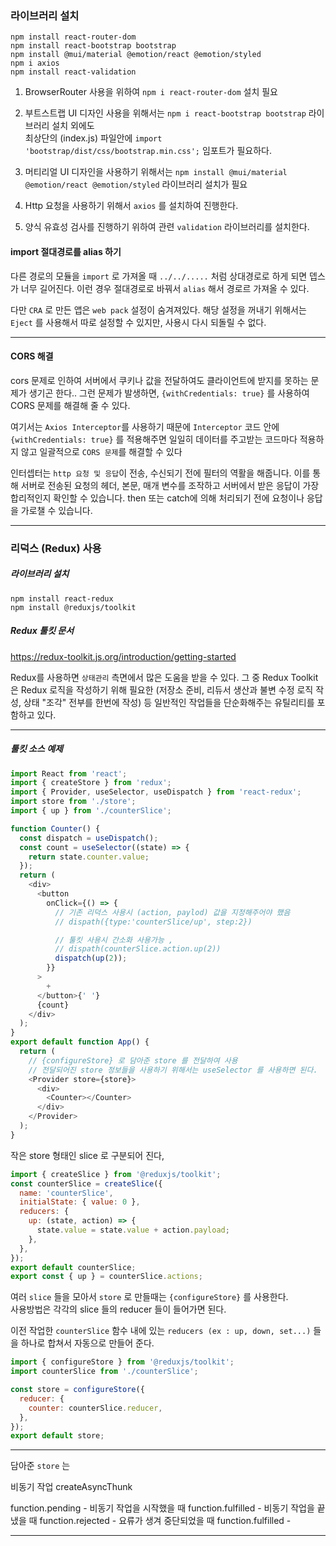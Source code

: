### 라이브러리 설치

    npm install react-router-dom
    npm install react-bootstrap bootstrap
    npm install @mui/material @emotion/react @emotion/styled
    npm i axios
    npm install react-validation

1. BrowserRouter 사용을 위하여 `npm i react-router-dom` 설치 필요

2. 부트스트랩 UI 디자인 사용을 위해서는 `npm i react-bootstrap bootstrap` 라이브러리 설치 외에도  
   최상단의 (index.js) 파일안에 `import 'bootstrap/dist/css/bootstrap.min.css';` 임포트가 필요하다.

3. 머티리얼 UI 디자인을 사용하기 위해서는 `npm install @mui/material @emotion/react @emotion/styled` 라이브러리 설치가 필요

4. Http 요청을 사용하기 위해서 `axios` 를 설치하여 진행한다.

5. 양식 유효성 검사를 진행하기 위하여 관련 `validation` 라이브러리를 설치한다.

#### import 절대경로를 alias 하기

다른 경로의 모듈을 `import` 로 가져올 때 `../../.....` 처럼 상대경로로 하게 되면 뎁스가 너무 길어진다.
이런 경우 절대경로로 바꿔서 `alias` 해서 경로르 가져올 수 있다.

다만 `CRA` 로 만든 앱은 `web pack` 설정이 숨겨져있다. 해당 설정을 꺼내기 위해서는 `Eject` 를 사용해서 따로 설정할 수 있지만, 사용시 다시 되돌릴 수 없다.

---

#### CORS 해결

cors 문제로 인하여 서버에서 쿠키나 값을 전달하여도 클라이언트에 받지를 못하는 문제가 생기곤 한다..
그런 문제가 발생하면, `{withCredentials: true}` 를 사용하여 CORS 문제를 해결해 줄 수 있다.

여기서는 `Axios Interceptor`를 사용하기 때문에 `Interceptor` 코드 안에 `{withCredentials: true}` 를 적용해주면
일일히 데이터를 주고받는 코드마다 적용하지 않고 일괄적으로 `CORS 문제`를 해결할 수 있다

인터셉터는 `http 요청 및 응답`이 전송, 수신되기 전에 필터의 역활을 해줍니다.
이를 통해 서버로 전송된 요청의 헤더, 본문, 매개 변수를 조작하고 서버에서 받은 응답이 가장 합리적인지 확인할 수 있습니다.
then 또는 catch에 의해 처리되기 전에 요청이나 응답을 가로챌 수 있습니다.

---

### 리덕스 (Redux) 사용

##### 라이브러리 설치

    npm install react-redux
    npm install @reduxjs/toolkit

##### Redux 툴킷 문서

https://redux-toolkit.js.org/introduction/getting-started

Redux를 사용하면 `상태관리` 측면에서 많은 도움을 받을 수 있다.
그 중 Redux Toolkit은 Redux 로직을 작성하기 위해 필요한 (저장소 준비, 리듀서 생산과 불변 수정 로직 작성, 상태 "조각" 전부를 한번에 작성) 등 일반적인 작업들을 단순화해주는 유틸리티를 포함하고 있다.

---

##### 툴킷 소스 예제

```js
import React from 'react';
import { createStore } from 'redux';
import { Provider, useSelector, useDispatch } from 'react-redux';
import store from './store';
import { up } from './counterSlice';

function Counter() {
  const dispatch = useDispatch();
  const count = useSelector((state) => {
    return state.counter.value;
  });
  return (
    <div>
      <button
        onClick={() => {
          // 기존 리덕스 사용시 (action, paylod) 값을 지정해주어야 했음
          // dispath({type:'counterSlice/up', step:2})

          // 툴킷 사용시 간소화 사용가능 ,
          // dispath(counterSlice.action.up(2))
          dispatch(up(2));
        }}
      >
        +
      </button>{' '}
      {count}
    </div>
  );
}
export default function App() {
  return (
    // {configureStore} 로 담아준 store 를 전달하여 사용
    // 전달되어진 store 정보들을 사용하기 위해서는 useSelector 를 사용하면 된다.
    <Provider store={store}>
      <div>
        <Counter></Counter>
      </div>
    </Provider>
  );
}
```

작은 store 형태인 slice 로 구분되어 진다,

```js
import { createSlice } from '@reduxjs/toolkit';
const counterSlice = createSlice({
  name: 'counterSlice',
  initialState: { value: 0 },
  reducers: {
    up: (state, action) => {
      state.value = state.value + action.payload;
    },
  },
});
export default counterSlice;
export const { up } = counterSlice.actions;
```

여러 `slice` 들을 모아서 `store` 로 만들때는 `{configureStore}` 를 사용한다.  
사용방법은 각각의 slice 들의 reducer 들이 들어가면 된다.

이전 작업한 `counterSlice` 함수 내에 있는 `reducers (ex : up, down, set...)` 들을 하나로 합쳐서 자동으로 만들어 준다.

```js
import { configureStore } from '@reduxjs/toolkit';
import counterSlice from './counterSlice';

const store = configureStore({
  reducer: {
    counter: counterSlice.reducer,
  },
});
export default store;
```

---

담아준 `store` 는

비동기 작업
createAsyncThunk

function.pending - 비동기 작업을 시작했을 때
function.fulfilled - 비동기 작업을 끝냈을 때
function.rejected - 요류가 생겨 중단되었을 때
function.fulfilled -

---
